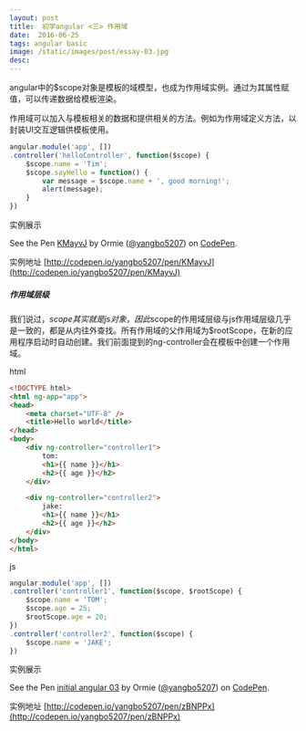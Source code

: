 ```yaml
---
layout: post
title:  初学angular <三> 作用域
date:  2016-06-25
tags: angular basic
image: /static/images/post/essay-03.jpg
desc:
---
```


angular中的$scope对象是模板的域模型，也成为作用域实例。通过为其属性赋值，可以传递数据给模板渲染。

作用域可以加入与模板相关的数据和提供相关的方法。例如为作用域定义方法，以封装UI交互逻辑供模板使用。

```js
angular.module('app', [])
.controller('helloController', function($scope) {
    $scope.name = 'Tim';
    $scope.sayHello = function() {
        var message = $scope.name + ', good morning!';
        alert(message);
    }
})
```

实例展示

<p data-height="265" data-theme-id="0" data-slug-hash="KMayvJ" data-default-tab="html,result" data-user="yangbo5207" data-embed-version="2" class="codepen">See the Pen <a href="http://codepen.io/yangbo5207/pen/KMayvJ/">KMayvJ</a> by Ormie (<a href="http://codepen.io/yangbo5207">@yangbo5207</a>) on <a href="http://codepen.io">CodePen</a>.</p>
<script async src="//assets.codepen.io/assets/embed/ei.js"></script>

实例地址 [http://codepen.io/yangbo5207/pen/KMayvJ](http://codepen.io/yangbo5207/pen/KMayvJ)

##### 作用域层级

我们说过，$scope其实就是js对象，因此$scope的作用域层级与js作用域层级几乎是一致的，都是从内往外查找。所有作用域的父作用域为$rootScope，在新的应用程序启动时自动创建。我们前面提到的ng-controller会在模板中创建一个作用域。

html

```html
<!DOCTYPE html>
<html ng-app="app">
<head>
	<meta charset="UTF-8" />
	<title>Hello world</title>
</head>
<body>
	<div ng-controller="controller1">
		tom:
		<h1>{{ name }}</h1>
		<h2>{{ age }}</h2>
	</div>

	<div ng-controller="controller2">
		jake:
		<h1>{{ name }}</h1>
		<h2>{{ age }}</h2>
	</div>
</body>
</html>
```

js

```js
angular.module('app', [])
.controller('controller1', function($scope, $rootScope) {
	$scope.name = 'TOM';
	$scope.age = 25;
	$rootScope.age = 20;
})
.controller('controller2', function($scope) {
	$scope.name = 'JAKE';
})
```

实例展示

<p data-height="265" data-theme-id="0" data-slug-hash="zBNPPx" data-default-tab="html,result" data-user="yangbo5207" data-embed-version="2" class="codepen">See the Pen <a href="http://codepen.io/yangbo5207/pen/zBNPPx/">initial angular 03</a> by Ormie (<a href="http://codepen.io/yangbo5207">@yangbo5207</a>) on <a href="http://codepen.io">CodePen</a>.</p>
<script async src="//assets.codepen.io/assets/embed/ei.js"></script>

实例地址 [http://codepen.io/yangbo5207/pen/zBNPPx](http://codepen.io/yangbo5207/pen/zBNPPx)
